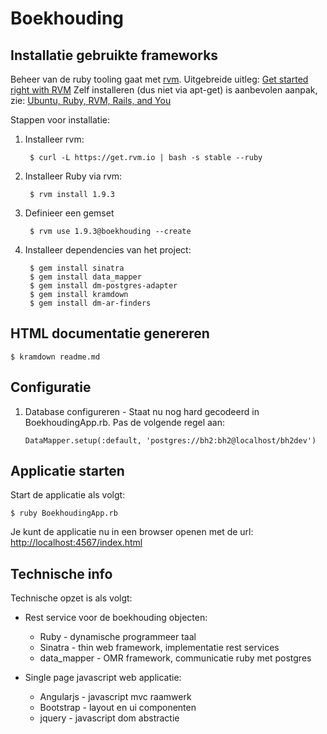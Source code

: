 # Boekhouding

## Installatie gebruikte frameworks

Beheer van de ruby tooling gaat met [rvm][1]. Uitgebreide uitleg: [Get started right with RVM][2]
Zelf installeren (dus niet via apt-get) is aanbevolen aanpak, zie: [Ubuntu, Ruby, RVM, Rails, and You][4]

Stappen voor installatie:

1. Installeer rvm:

        $ curl -L https://get.rvm.io | bash -s stable --ruby

2. Installeer Ruby via rvm:

        $ rvm install 1.9.3

3. Definieer een gemset

        $ rvm use 1.9.3@boekhouding --create

4. Installeer dependencies van het project:

        $ gem install sinatra
        $ gem install data_mapper
        $ gem install dm-postgres-adapter
        $ gem install kramdown
        $ gem install dm-ar-finders

## HTML documentatie genereren

    $ kramdown readme.md

## Configuratie

1. Database configureren - Staat nu nog hard gecodeerd in BoekhoudingApp.rb. Pas
   de volgende regel aan:

       DataMapper.setup(:default, 'postgres://bh2:bh2@localhost/bh2dev')

## Applicatie starten

Start de applicatie als volgt:

    $ ruby BoekhoudingApp.rb

Je kunt de applicatie nu in een browser openen met de url: [http://localhost:4567/index.html][3]

## Technische info

Technische opzet is als volgt:

- Rest service voor de boekhouding objecten:
  - Ruby - dynamische programmeer taal
  - Sinatra - thin web framework, implementatie rest services
  - data_mapper - OMR framework, communicatie ruby met postgres
- Single page javascript web applicatie:
  - Angularjs - javascript mvc raamwerk
  - Bootstrap - layout en ui componenten
  - jquery - javascript dom abstractie

  [1]: https://rvm.io/
  [2]: http://sirupsen.com/get-started-right-with-rvm/
  [3]: http://localhost:4567/index.html
  [4]: http://ryanbigg.com/2010/12/ubuntu-ruby-rvm-rails-and-you/